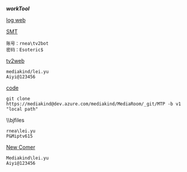 ***workTool***

[log web](http://bjrat-log-01/ADOMR/TestRun)

[SMT](http://bj25-bmgmt-01/servicemanager/Common/Default.aspx)
```
账号：rnea\tv2bot
密码：Esoteric$
```

[tv2web](http://mr-web-0601.mr.ericsson.se/Devices/SearchByDeviceList.aspx)
```
mediakind/lei.yu
Aiyi@123456
```
[code](https://dev.azure.com/mediakind/MediaRoom/_git/MTP/branches)
```
git clone https://mediakind@dev.azure.com/mediakind/MediaRoom/_git/MTP -b v1 "local path"
```

\\\bjfiles
```
rnea\lei.yu
P&Miptv615
```
[New Comer](http://mr-spapp-01.mr.ericsson.se/sites/mediaroom/ProductDevelopment/Engineering/China/Client/_layouts/15/WopiFrame2.aspx?sourcedoc=%2Fsites%2Fmediaroom%2FProductDevelopment%2FEngineering%2FChina%2FClient%2FMTP1%2FLegacy%20Team%20Weekly%20update&action=edit&wd=target%28New%20Comer%2Eone%7C4ECD0F18%2DFCC6%2D4E3D%2DA53A%2DE8BDCA3D18ED%2F%29)
```
Mediakind\lei.yu
Aiyi@123456
```
